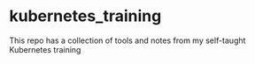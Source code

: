 # kubernetes_training

This repo has a collection of tools and notes from my self-taught Kubernetes training
